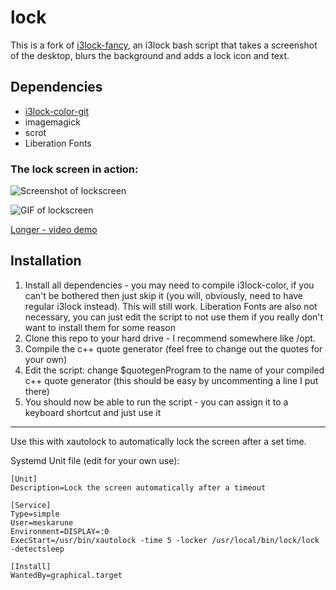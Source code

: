 lock
============

This is a fork of [i3lock-fancy](https://github.com/meskarune/i3lock-fancy), an i3lock bash script that takes a screenshot of the desktop, blurs the background and adds a lock icon and text.

Dependencies
------------
* [i3lock-color-git](https://github.com/eBrnd/i3lock-color)
* imagemagick
* scrot
* Liberation Fonts

###         The lock screen in action:

![Screenshot of lockscreen](https://raw.githubusercontent.com/expectocode/lock/master/demonstrations/screenshot.png)

![GIF of lockscreen](https://raw.githubusercontent.com/expectocode/lock/master/demonstrations/optimized_demo.gif)

[Longer - video demo](https://vid.me/uIJS)

Installation
------------
1. Install all dependencies - you may need to compile i3lock-color, if you can't be bothered then just skip it (you will, obviously, need to have regular i3lock instead). This will still work. Liberation Fonts are also not necessary, you can just edit the script to not use them if you really don't want to install them for some reason
2. Clone this repo to your hard drive - I recommend somewhere like /opt.
3. Compile the c++ quote generator (feel free to change out the quotes for your own)
4. Edit the script: change $quotegenProgram to the name of your compiled c++ quote generator (this should be easy by uncommenting a line I put there)
5. You should now be able to run the script - you can assign it to a keyboard shortcut and just use it


------------
 
Use this with xautolock to automatically lock the screen after a set time.

Systemd Unit file (edit for your own use):

    [Unit]
    Description=Lock the screen automatically after a timeout
    
    [Service]
    Type=simple
    User=meskarune
    Environment=DISPLAY=:0
    ExecStart=/usr/bin/xautolock -time 5 -locker /usr/local/bin/lock/lock -detectsleep
    
    [Install]
    WantedBy=graphical.target
